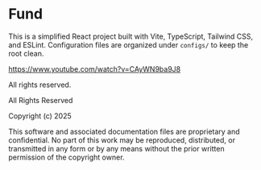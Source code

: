 # Fund

This is a simplified React project built with Vite, TypeScript, Tailwind CSS, and ESLint. Configuration files are organized under `configs/` to keep the root clean.

https://www.youtube.com/watch?v=CAyWN9ba9J8

All rights reserved.

All Rights Reserved

Copyright (c) 2025

This software and associated documentation files are proprietary and confidential.
No part of this work may be reproduced, distributed, or transmitted in any form 
or by any means without the prior written permission of the copyright owner.